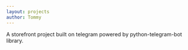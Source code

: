 ```yaml
---
layout: projects
author: Tommy
---
```

A storefront project built on telegram powered by python-telegram-bot library.